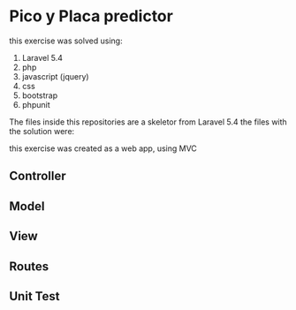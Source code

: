 # Pico y Placa predictor

this exercise was solved using:

1. Laravel 5.4
2. php
3. javascript (jquery)
4. css  
5. bootstrap 
6. phpunit 


The files inside this repositories are a skeletor from Laravel 5.4 the files with the solution were: 

this exercise was created as a web app, using MVC 

Controller
- 
Model
-
View 
-
Routes
-
Unit Test
-



